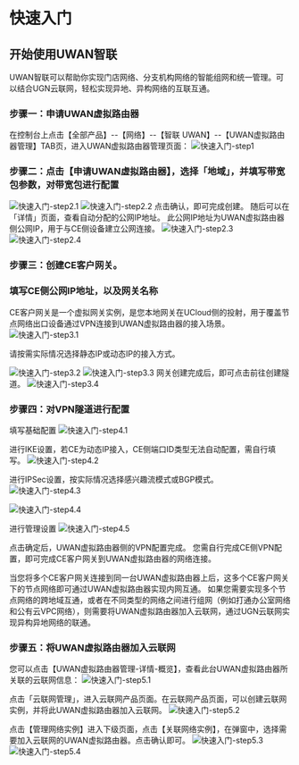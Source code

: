 # 快速入门

## 开始使用UWAN智联
UWAN智联可以帮助你实现门店网络、分支机构网络的智能组网和统一管理。可以结合UGN云联网，轻松实现异地、异构网络的互联互通。

### 步骤一：申请UWAN虚拟路由器 
在控制台上点击【全部产品】--【网络】--【智联 UWAN】--【UWAN虚拟路由器管理】TAB页，进入UWAN虚拟路由器管理页面：
![快速入门-step1](/images/快速入门-step1.png)

### 步骤二：点击【申请UWAN虚拟路由器】，选择「地域」，并填写带宽包参数，对带宽包进行配置
![快速入门-step2.1](/images/快速入门-step2.1.png)
![快速入门-step2.2](/images/快速入门-step2.2.png)
点击确认，即可完成创建。
随后可以在「详情」页面，查看自动分配的公网IP地址。
此公网IP地址为UWAN虚拟路由器侧公网IP，用于与CE侧设备建立公网连接。
![快速入门-step2.3](/images/快速入门-step2.3.png)
![快速入门-step2.4](/images/快速入门-step2.4.png)

### 步骤三：创建CE客户网关。

### 填写CE侧公网IP地址，以及网关名称

CE客户网关是一个虚拟网关实例，是您本地网关在UCloud侧的投射，用于覆盖节点网络出口设备通过VPN连接到UWAN虚拟路由器的接入场景。
![快速入门-step3.1](/images/快速入门-step3.1.png)

请按需实际情况选择静态IP或动态IP的接入方式。

![快速入门-step3.2](/images/静态IP接入.png)
![快速入门-step3.3](/images/动态态IP接入.png)
网关创建完成后，即可点击前往创建隧道。
![快速入门-step3.4](/images/快速入门-step3.3.png)

### 步骤四：对VPN隧道进行配置
填写基础配置
![快速入门-step4.1](/images/快速入门-step4.1.png)

进行IKE设置，若CE为动态IP接入，CE侧端口ID类型无法自动配置，需自行填写。
![快速入门-step4.2](/images/IKE设置.png)

进行IPSec设置，按实际情况选择感兴趣流模式或BGP模式。
![快速入门-step4.3](/images/感兴趣流模式.png)

![快速入门-step4.4](/images/BGP模式.png)

进行管理设置
![快速入门-step4.5](/images/快速入门-step4.4.png)

点击确定后，UWAN虚拟路由器侧的VPN配置完成。
您需自行完成CE侧VPN配置，即可完成CE客户网关到UWAN虚拟路由器的网络连接。

当您将多个CE客户网关连接到同一台UWAN虚拟路由器上后，这多个CE客户网关下的节点网络即可通过UWAN虚拟路由器实现内网互通。
如果您需要实现多个节点网络的跨地域互通，或者在不同类型的网络之间进行组网（例如打通办公室网络和公有云VPC网络），则需要将UWAN虚拟路由器加入云联网，通过UGN云联网实现异构异地网络的联通。

### 步骤五：将UWAN虚拟路由器加入云联网
您可以点击【UWAN虚拟路由器管理-详情-概览】，查看此台UWAN虚拟路由器所关联的云联网信息：
![快速入门-step5.1](/images/快速入门-step5.1.png)

点击「云联网管理」，进入云联网产品页面。在云联网产品页面，可以创建云联网实例，并将此UWAN虚拟路由器加入云联网。
![快速入门-step5.2](/images/快速入门-step5.2.png)

点击【管理网络实例】进入下级页面，点击【关联网络实例】，在弹窗中，选择需要加入云联网的UWAN虚拟路由器。点击确认即可。
![快速入门-step5.3](/images/快速入门-step5.3.png)
![快速入门-step5.4](/images/快速入门-step5.4.png)

